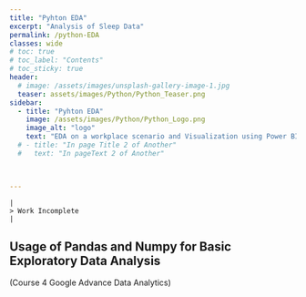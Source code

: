 ```yaml
---
title: "Pyhton EDA"
excerpt: "Analysis of Sleep Data"
permalink: /python-EDA
classes: wide
# toc: true
# toc_label: "Contents"
# toc_sticky: true
header:
  # image: /assets/images/unsplash-gallery-image-1.jpg
  teaser: assets/images/Python/Python_Teaser.png
sidebar:
  - title: "Pyhton EDA"
    image: /assets/images/Python/Python_Logo.png
    image_alt: "logo"
    text: "EDA on a workplace scenario and Visualization using Power BI (Google Course 3)"
  # - title: "In page Title 2 of Another"
  #   text: "In pageText 2 of Another"


     
---
```


```
|
> Work Incomplete
|
```
## Usage of Pandas and Numpy for Basic Exploratory Data Analysis
(Course 4 Google Advance Data Analytics)

<script src="https://gist.github.com/bhanu-thakur/76b487967602ddbabea7be0927ca2b42.js"></script>